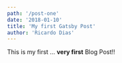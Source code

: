 ```yaml
---
path: '/post-one'
date: '2018-01-10'
title: 'My first Gatsby Post'
author: 'Ricardo Dias'
---
```


This is my first ... **very first** Blog Post!!

